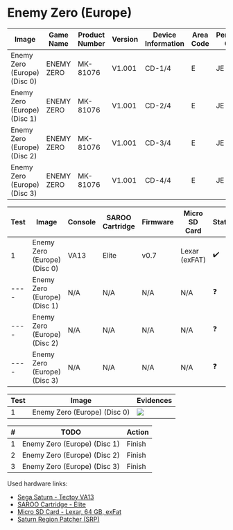 # Enemy Zero (Europe)

| Image                        | Game Name  | Product Number | Version | Device Information | Area Code | Peripheral Code |
| ---------------------------- | ---------- | -------------- | ------- | ------------------ | --------- | --------------- |
| Enemy Zero (Europe) (Disc 0) | ENEMY ZERO | MK-81076       | V1.001  | CD-1/4             | E         | JE              |
| Enemy Zero (Europe) (Disc 1) | ENEMY ZERO | MK-81076       | V1.001  | CD-2/4             | E         | JE              |
| Enemy Zero (Europe) (Disc 2) | ENEMY ZERO | MK-81076       | V1.001  | CD-3/4             | E         | JE              |
| Enemy Zero (Europe) (Disc 3) | ENEMY ZERO | MK-81076       | V1.001  | CD-4/4             | E         | JE              |

| Test | Image                        | Console | SAROO Cartridge | Firmware | Micro SD Card | Status             | Time Played |
| ---- | ---------------------------- | ------- | --------------- | -------- | ------------- | ------------------ | ----------- |
| 1    | Enemy Zero (Europe) (Disc 0) | VA13    | Elite           | v0.7     | Lexar (exFAT) | :heavy_check_mark: | 12 minutes  |
| ---- | Enemy Zero (Europe) (Disc 1) | N/A     | N/A             | N/A      | N/A           | :question:         | N/A         |
| ---- | Enemy Zero (Europe) (Disc 2) | N/A     | N/A             | N/A      | N/A           | :question:         | N/A         |
| ---- | Enemy Zero (Europe) (Disc 3) | N/A     | N/A             | N/A      | N/A           | :question:         | N/A         |

| Test | Image                        | Evidences                                                                                        |
| ---- | ---------------------------- | ------------------------------------------------------------------------------------------------ |
| 1    | Enemy Zero (Europe) (Disc 0) | [![](https://img.youtube.com/vi/GJbhWUg030s/0.jpg)](https://www.youtube.com/watch?v=GJbhWUg030s) |

| #   | TODO                         | Action |
| --- | ---------------------------- | ------ |
| 1   | Enemy Zero (Europe) (Disc 1) | Finish |
| 2   | Enemy Zero (Europe) (Disc 2) | Finish |
| 3   | Enemy Zero (Europe) (Disc 3) | Finish |

Used hardware links:

- [Sega Saturn - Tectoy VA13](../../../../Info/Consoles/VA13/README.md)
- [SAROO Cartridge - Elite](../../../../Info/Cartridges/GuangzhouSanStarOnlineShop/1.6/README.md)
- [Micro SD Card - Lexar, 64 GB, exFat](../../../../Info/SdCards/Lexar/64GB/exfat/README.md)
- [Saturn Region Patcher (SRP)](https://segaxtreme.net/resources/saturn-region-patcher.81/download)

